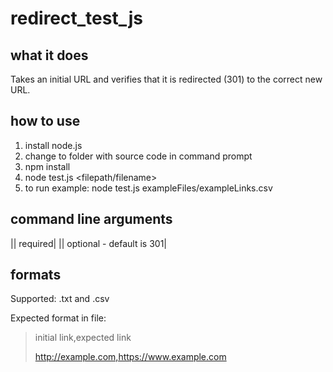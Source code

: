 # redirect_test_js

## what it does

Takes an initial URL and verifies that it is redirected (301) to the correct new URL.

## how to use

1. install node.js
2. change to folder with source code in command prompt
3. npm install
4. node test.js <filepath/filename> <httpStatusCode>
5. to run example: node test.js exampleFiles/exampleLinks.csv

## command line arguments

|<filename>| required|
|<httpStatusCode>| optional - default is 301|

## formats

Supported: .txt and .csv

Expected format in file:
> initial link,expected link
>
> http://example.com,https://www.example.com
